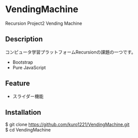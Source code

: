 # VendingMachine

Recursion Project2 Vending Machine

## Description
コンピュータ学習プラットフォームRecursionの課題の一つです。

- Bootstrap
- Pure JavaScript

## Feature
- スライダー機能

## Installation
$ git clone https://github.com/kuro1221/VendingMachine.git <br>
$ cd VendingMachine



